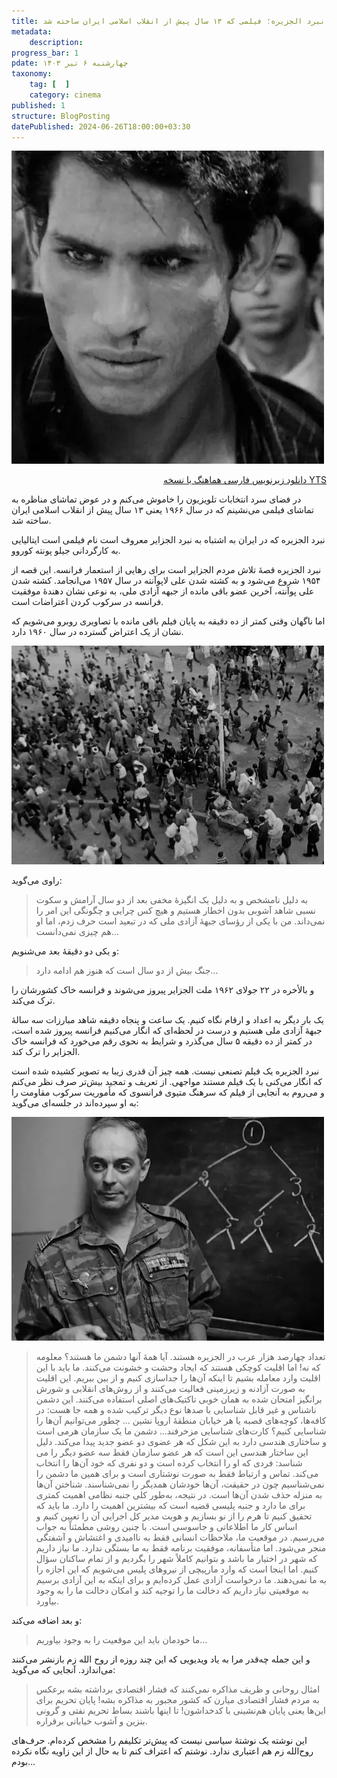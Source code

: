 ```yaml
---
title: نبرد الجزیره؛ فیلمی که ۱۳ سال پیش از انقلاب اسلامی ایران ساخته شد
metadata:
    description: 
progress_bar: 1
pdate: چهارشنبه ۶ تیر ۱۴۰۳
taxonomy:
    tag: [  ]
    category: cinema
published: 1
structure: BlogPosting
datePublished: 2024-06-26T18:00:00+03:30
---
```


![ تصویر علی لاپوآنته از رهبران جبههٔ آزادی ملی در فیلم نبرد الجزیره ](tb1.webp)


<p class="alert alert-background" style="color:black; text-align:right">
 <a href="/user/pages/03.blog/0082.the-battle-of-algiers-1966/The.Battle.Of.Algiers.1966.1080p.BluRay.x264.AAC-[YTS.MX].srt">دانلود زیرنویس فارسی هماهنگ با نسخه YTS</a></p>


در فضای سرد انتخابات تلویزیون را خاموش می‌کنم و در عوض تماشای مناظره به تماشای فیلمی می‌نشینم که در سال ۱۹۶۶ یعنی ۱۳ سال پیش از انقلاب اسلامی ایران ساخته شد.

نبرد الجزیره که در ایران به اشتباه به نبرد الجزایر معروف است نام فیلمی است ایتالیایی به کارگردانی جیلو پونته کوروو. 

نبرد الجزیره قصهٔ تلاش مردم الجزایر است برای رهایی از استعمار فرانسه. این قصه از ۱۹۵۴ شروع می‌شود و به کشته شدن علی لاپوآنته در سال ۱۹۵۷ می‌انجامد. کشته شدن علی پوآنته، آخرین عضو باقی مانده از جبهه آزادی ملی، به نوعی نشان دهندهٔ موفقیت فرانسه در سرکوب کردن اعتراضات است.

 اما ناگهان وقتی کمتر از ده دقیقه به پایان فیلم باقی مانده با تصاویری روبرو می‌شویم که نشان از یک اعتراض گسترده در سال ۱۹۶۰ دارد. 

![ اعتراضات سال ۱۹۶۰ در الجزیره در فیلم نبرد الجزیره ](tb2.webp)

راوی می‌گوید:

> به دلیل نامشخص و به دلیل یک انگیزهٔ مخفی بعد از دو سال آرامش و سکوت نسبی شاهد آشوبی بدون اخطار هستیم و هیچ کس چرایی و چگونگی این امر را نمی‌داند. من با یکی از رؤسای جبههٔ آزادی ملی که در تبعید است حرف زدم، اما او هم چیزی نمی‌دانست…

و یکی دو دقیقهٔ بعد می‌شنویم:

> جنگ بیش از دو سال است که هنوز هم ادامه دارد… 

و بالأخره در ۲۲ جولای ۱۹۶۲ ملت الجزایر پیروز می‌شوند و فرانسه خاک کشورشان را ترک می‌کند.

یک بار دیگر به اعداد و ارقام نگاه کنیم. یک ساعت و پنجاه دقیقه شاهد مبارزات سه سالهٔ جبههٔ آزادی ملی هستیم و درست در لحظه‌ای که انگار می‌کنیم فرانسه پیروز شده است، در کمتر از ده دقیقه ۵ سال می‌گذرد و شرایط به نحوی رقم می‌خورد که فرانسه خاک الجزایر را ترک کند.

نبرد الجزیره یک فیلم تصنعی نیست. همه چیز آن قدری زیبا به تصویر کشیده شده است که انگار می‌کنی با یک فیلم مستند مواجهی. از تعریف و تمجید‌ بیش‌تر صرف نظر می‌کنم و می‌روم به آنجایی از فیلم که سرهنگ متیوی فرانسوی که مأموریت سرکوب مقاومت را به او سپرده‌اند در جلسه‌ای می‌گوید:

![ سرهنگ متیو فرمانده چتربازان فرانسوی که مأموریت سرکوب مقاومت را به او سپرده‌اند ](tb3.webp)

> تعداد چهارصد هزار عرب در الجزیره هستند. آیا همهٔ آنها دشمن ما هستند؟ معلومه که نه! اما اقلیت کوچکی هستند که ایجاد وحشت و خشونت می‌کنند. ما باید با این اقلیت وارد معامله بشیم تا اینکه آن‌ها را جداسازی کنیم و از بین ببریم. این اقلیت به صورت آزادنه و زیرزمینی فعالیت می‌کنند و از روش‌های انقلابی و شورش برانگیز امتحان شده به همان خوبی تاکتیک‌های اصلی استفاده می‌کنند. این دشمن ناشناس و غیر قابل شناسایی با صدها نوع دیگر ترکیب شده و همه جا هست: در کافه‌ها، کوچه‌های قصبه یا هر خیابان منطقهٔ اروپا نشین … چطور می‌توانیم آن‌ها را شناسایی کنیم؟ کارت‌های شناسایی مزخرفند… دشمن ما یک سازمان هرمی است و ساختاری هندسی دارد به این شکل که هر عضوی دو عضو جدید پیدا می‌کند. دلیل این ساختار هندسی این است که هر عضو سازمان فقط سه عضو دیگر را می شناسد:
فردی که او را انتخاب کرده است و دو نفری که خود آن‌ها را انتخاب می‌کند. تماس و ارتباط فقط به صورت نوشتاری است و برای همین ما دشمن را نمی‌شناسیم چون در حقیقت، آن‌ها خودشان همدیگر را نمی‌شناسند. شناختن آن‌ها به منزله حذف شدن آن‌ها است. در نتیجه، به‌طور کلی جنبه نظامی اهمیت کمتری برای ما دارد و جنبه پلیسی قضیه است که بیشترین اهمیت را دارد. ما باید که تحقیق کنیم تا هرم را از نو بسازیم و هویت مدیر کل اجرایی آن را تعیین کنیم و اساس کار ما اطلاعاتی و جاسوسی است. با چنین روشی مطمئناً به جواب می‌رسیم. در موقعیت ما، ملاحظات انسانی فقط به ناامیدی و اغتشاش و آشفتگی منجر می‌شود. اما متأسفانه، موفقیت برنامه فقط به ما بستگی ندارد. ما نیاز داریم که شهر در اختیار ما باشد و بتوانیم کاملاً شهر را بگردیم و از تمام ساکنان سؤال کنیم. اما اینجا است که وارد مارپیچی از نیروهای پلیس می‌شویم که این اجازه را به ما نمی‌دهند. ما درخواست آزادی عمل کرده‌ایم و برای اینکه به این آزادی برسیم به موقعیتی نیاز داریم که دخالت ما را توجیه کند و امکان دخالت ما را به وجود بیاورد.

و بعد اضافه می‌کند:

> ما خودمان باید این موقعیت را به وجود بیاوریم…

و این جمله چه‌قدر مرا به یاد ویدیویی که این چند روزه از روح الله زم بازنشر می‌کنند می‌اندازد. آنجایی که می‌گوید:

> امثال روحانی و ظریف مذاکره نمی‌کنند که فشار اقتصادی برداشته بشه برعکس به مردم فشار اقتصادی میارن که کشور مجبور به مذاکره بشه! پایان تحریم برای این‌ها یعنی پایان هم‌نشینی با کدخداشون! تا اینها باشند بساط تحریم نفتی و گرونی بنزین و آشوب خیابانی برقراره. 

این نوشته یک نوشتهٔ سیاسی نیست که پیش‌تر تکلیفم را مشخص کرده‌ام. حرف‌های روح‌الله زم هم اعتباری ندارد. نوشتم که اعتراف کنم تا به حال از این زاویه نگاه نکرده بودم…